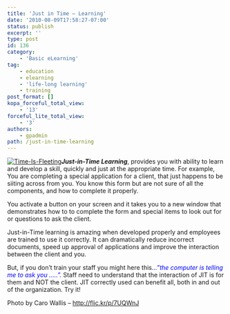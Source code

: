 ```yaml
---
title: 'Just in Time – Learning'
date: '2010-08-09T17:58:27-07:00'
status: publish
excerpt: ''
type: post
id: 136
category:
    - 'Basic eLearning'
tag:
    - education
    - elearning
    - 'life-long learning'
    - training
post_format: []
kopa_forceful_total_view:
    - '13'
forceful_lite_total_view:
    - '3'
authors:
    - gpadmin
path: /just-in-time-learning
---
```

[![](http://www.netlearningspace.com/bksi_new/wp-content/uploads/2010/08/Time-Is-Fleeting-150x150.jpg "Time-Is-Fleeting")](http://www.netlearningspace.com/bksi_new/wp-content/uploads/2010/08/Time-Is-Fleeting.jpg)***Just-in-Time Learning***, provides you with ability to learn and develop a skill, quickly and just at the appropriate time. For example, You are completing a special application for a client, that just happens to be siiting across from you. You know this form but are not sure of all the components, and how to complete it properly.

You activate a button on your screen and it takes you to a new window that demonstrates how to to complete the form and special items to look out for or questions to ask the client.

Just-in-Time learning is amazing when developed properly and employees are trained to use it correctly. It can dramatically reduce incorrect documents, speed up approval of applications and improve the interaction between the client and you.

But, if you don’t train your staff you might here this<span style="color: #0000ff;">*…”the computer is telling me to ask you …..”.* </span>Staff need to understand that the interaction of JIT is for them and NOT the client. JIT correctly used can benefit all, both in and out of the organization. Try it!

Photo by Caro Wallis – http://flic.kr/p/7UQWnJ